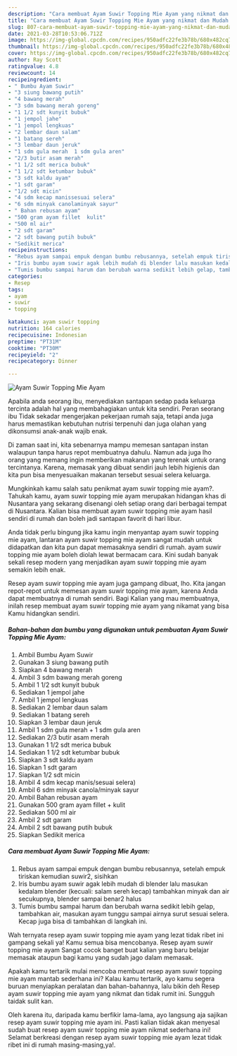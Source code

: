 ```yaml
---
description: "Cara membuat Ayam Suwir Topping Mie Ayam yang nikmat dan Mudah Dibuat"
title: "Cara membuat Ayam Suwir Topping Mie Ayam yang nikmat dan Mudah Dibuat"
slug: 807-cara-membuat-ayam-suwir-topping-mie-ayam-yang-nikmat-dan-mudah-dibuat
date: 2021-03-28T10:53:06.712Z
image: https://img-global.cpcdn.com/recipes/950adfc22fe3b78b/680x482cq70/ayam-suwir-topping-mie-ayam-foto-resep-utama.jpg
thumbnail: https://img-global.cpcdn.com/recipes/950adfc22fe3b78b/680x482cq70/ayam-suwir-topping-mie-ayam-foto-resep-utama.jpg
cover: https://img-global.cpcdn.com/recipes/950adfc22fe3b78b/680x482cq70/ayam-suwir-topping-mie-ayam-foto-resep-utama.jpg
author: Ray Scott
ratingvalue: 4.8
reviewcount: 14
recipeingredient:
- " Bumbu Ayam Suwir"
- "3 siung bawang putih"
- "4 bawang merah"
- "3 sdm bawang merah goreng"
- "1 1/2 sdt kunyit bubuk"
- "1 jempol jahe"
- "1 jempol lengkuas"
- "2 lembar daun salam"
- "1 batang sereh"
- "3 lembar daun jeruk"
- "1 sdm gula merah  1 sdm gula aren"
- "2/3 butir asam merah"
- "1 1/2 sdt merica bubuk"
- "1 1/2 sdt ketumbar bubuk"
- "3 sdt kaldu ayam"
- "1 sdt garam"
- "1/2 sdt micin"
- "4 sdm kecap manissesuai selera"
- "6 sdm minyak canolaminyak sayur"
- " Bahan rebusan ayam"
- "500 gram ayam fillet  kulit"
- "500 ml air"
- "2 sdt garam"
- "2 sdt bawang putih bubuk"
- "Sedikit merica"
recipeinstructions:
- "Rebus ayam sampai empuk dengan bumbu rebusannya, setelah empuk tiriskan kemudian suwir2, sisihkan"
- "Iris bumbu ayam suwir agak lebih mudah di blender lalu masukan kedalam blender (kecuali: salam sereh kecap) tambahkan minyak dan air secukupnya, blender sampai benar2 halus"
- "Tumis bumbu sampai harum dan berubah warna sedikit lebih gelap, tambahkan air, masukan ayam tunggu sampai airnya surut sesuai selera. Kecap juga bisa di tambahkan di langkah ini."
categories:
- Resep
tags:
- ayam
- suwir
- topping

katakunci: ayam suwir topping 
nutrition: 164 calories
recipecuisine: Indonesian
preptime: "PT31M"
cooktime: "PT30M"
recipeyield: "2"
recipecategory: Dinner

---
```



![Ayam Suwir Topping Mie Ayam](https://img-global.cpcdn.com/recipes/950adfc22fe3b78b/680x482cq70/ayam-suwir-topping-mie-ayam-foto-resep-utama.jpg)

Apabila anda seorang ibu, menyediakan santapan sedap pada keluarga tercinta adalah hal yang membahagiakan untuk kita sendiri. Peran seorang ibu Tidak sekadar mengerjakan pekerjaan rumah saja, tetapi anda juga harus memastikan kebutuhan nutrisi terpenuhi dan juga olahan yang dikonsumsi anak-anak wajib enak.

Di zaman  saat ini, kita sebenarnya mampu memesan santapan instan walaupun tanpa harus repot membuatnya dahulu. Namun ada juga lho orang yang memang ingin memberikan makanan yang terenak untuk orang tercintanya. Karena, memasak yang dibuat sendiri jauh lebih higienis dan kita pun bisa menyesuaikan makanan tersebut sesuai selera keluarga. 



Mungkinkah kamu salah satu penikmat ayam suwir topping mie ayam?. Tahukah kamu, ayam suwir topping mie ayam merupakan hidangan khas di Nusantara yang sekarang disenangi oleh setiap orang dari berbagai tempat di Nusantara. Kalian bisa membuat ayam suwir topping mie ayam hasil sendiri di rumah dan boleh jadi santapan favorit di hari libur.

Anda tidak perlu bingung jika kamu ingin menyantap ayam suwir topping mie ayam, lantaran ayam suwir topping mie ayam sangat mudah untuk didapatkan dan kita pun dapat memasaknya sendiri di rumah. ayam suwir topping mie ayam boleh diolah lewat bermacam cara. Kini sudah banyak sekali resep modern yang menjadikan ayam suwir topping mie ayam semakin lebih enak.

Resep ayam suwir topping mie ayam juga gampang dibuat, lho. Kita jangan repot-repot untuk memesan ayam suwir topping mie ayam, karena Anda dapat membuatnya di rumah sendiri. Bagi Kalian yang mau membuatnya, inilah resep membuat ayam suwir topping mie ayam yang nikamat yang bisa Kamu hidangkan sendiri.

<!--inarticleads1-->

##### Bahan-bahan dan bumbu yang digunakan untuk pembuatan Ayam Suwir Topping Mie Ayam:

1. Ambil  Bumbu Ayam Suwir
1. Gunakan 3 siung bawang putih
1. Siapkan 4 bawang merah
1. Ambil 3 sdm bawang merah goreng
1. Ambil 1 1/2 sdt kunyit bubuk
1. Sediakan 1 jempol jahe
1. Ambil 1 jempol lengkuas
1. Sediakan 2 lembar daun salam
1. Sediakan 1 batang sereh
1. Siapkan 3 lembar daun jeruk
1. Ambil 1 sdm gula merah + 1 sdm gula aren
1. Sediakan 2/3 butir asam merah
1. Gunakan 1 1/2 sdt merica bubuk
1. Sediakan 1 1/2 sdt ketumbar bubuk
1. Siapkan 3 sdt kaldu ayam
1. Siapkan 1 sdt garam
1. Siapkan 1/2 sdt micin
1. Ambil 4 sdm kecap manis/sesuai selera)
1. Ambil 6 sdm minyak canola/minyak sayur
1. Ambil  Bahan rebusan ayam
1. Gunakan 500 gram ayam fillet + kulit
1. Sediakan 500 ml air
1. Ambil 2 sdt garam
1. Ambil 2 sdt bawang putih bubuk
1. Siapkan Sedikit merica




<!--inarticleads2-->

##### Cara membuat Ayam Suwir Topping Mie Ayam:

1. Rebus ayam sampai empuk dengan bumbu rebusannya, setelah empuk tiriskan kemudian suwir2, sisihkan
1. Iris bumbu ayam suwir agak lebih mudah di blender lalu masukan kedalam blender (kecuali: salam sereh kecap) tambahkan minyak dan air secukupnya, blender sampai benar2 halus
1. Tumis bumbu sampai harum dan berubah warna sedikit lebih gelap, tambahkan air, masukan ayam tunggu sampai airnya surut sesuai selera. Kecap juga bisa di tambahkan di langkah ini.




Wah ternyata resep ayam suwir topping mie ayam yang lezat tidak ribet ini gampang sekali ya! Kamu semua bisa mencobanya. Resep ayam suwir topping mie ayam Sangat cocok banget buat kalian yang baru belajar memasak ataupun bagi kamu yang sudah jago dalam memasak.

Apakah kamu tertarik mulai mencoba membuat resep ayam suwir topping mie ayam mantab sederhana ini? Kalau kamu tertarik, ayo kamu segera buruan menyiapkan peralatan dan bahan-bahannya, lalu bikin deh Resep ayam suwir topping mie ayam yang nikmat dan tidak rumit ini. Sungguh taidak sulit kan. 

Oleh karena itu, daripada kamu berfikir lama-lama, ayo langsung aja sajikan resep ayam suwir topping mie ayam ini. Pasti kalian tiidak akan menyesal sudah buat resep ayam suwir topping mie ayam nikmat sederhana ini! Selamat berkreasi dengan resep ayam suwir topping mie ayam lezat tidak ribet ini di rumah masing-masing,ya!.

